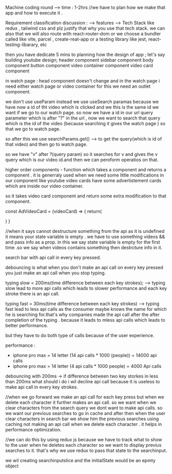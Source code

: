 Machine coding round --> time : 1-2hrs
//we have to plan how we make that app and how to execute it .

Requirement classification discussion :
--> features
--> Tech Stack
like redux , taliwind css and plz justify that why you use that tech stack.
we can also that we will also route with react-router-dom
or we choose a bundler called like vite, parcel , create-reat-app
or a testing library like jest, react-testing-libarary, etc

then you have dedicate 5 mins to planning how the design of app ;
let's say building youtube design;
header component
sidebar component
body component
button component
video container component
video card component

in watch page : head component doesn't change and in the watch page i need either watch page or video container for this we need an outlet component.

we don't use useParam instead we use useSearch paramas because we have now a id of tht video which is clicked and we this is the same id we want if we go to our watch page.
so now we have a id in our url query parameter which is after "?" in the url , now we want to search that query which is the id of the video (because searching it gives the watch page ) so that we go to watch page.

so after this we use searchParams.get() --> to get the query(which is id of that video) and then go to watch page.

so we have "v" after ?(query param) so it searches for v and gives the v query which is our video id.and then we can peroform operatios on that.

higher order components - function which takes a component and returns a component . it is generraly used when we need some little modifications in our component like youtube video cards have some advertistement cards which are inside our video container.

so it takes video card component and return some extra modification to that component.

const AdVideoCard = (videoCard) => {
return(

<div>
<VideoCard />
</div>
)
}

//when it says cannot destructure something from the api as it is undefined it means your state variable is empty . we have to use something videos && and pass info as a prop.
in this we say state variable is empty for the first time .so we say when videos contains something then destrcture info in it.

search bar with api call in every key pressed.

debouncing is what when you don't make an api call on every key pressed you just make an api call when you stop typing.

typing slow = 200ms(time difference between each key strokes); --> typing slow lead to more api calls which leads to slower performance and each key stroke there is an api call.

typing fast = 30ms(time difference between each key strokes) --> typing fast lead to less api calls as the consumer maybe knows the name for which he is searching for.that's why companies made the api call after the after completion of the typing . because it leads to mless api calls which leads to better performance.

but they have to do both type of calls because of the user experience.

performance :

- iphone pro max = 14 letter (14 api calls \* 1000 (people)) = 14000 api calls
- iphone pro max = 14 letter (4 api calls \* 1000 people) = 4000 Api calls

debouncing with 200ms -> if difference between two key storkes in less than 200ms what should i do i wil decline api call because it is useless to make api call in every key strokes.

//when we go forward we make an api call for each key press but when we delete each character it further makes an api call.
so we want when we clear characters from the search query we dont want to make api calls.
so we want our previous searches to go in cache and after then when the user clear characters in search bar we show him the previous searches using caching not making an api call when we delete each character . it helps in performance optimization.

//we can do this by using redux js because we have to track what to show to the user when he deletes each character so we want to display previus searches to it. that's why we use redux to pass that state to the searchinput.

we wil creating searchinputslice and the initialState would be an epmty object
